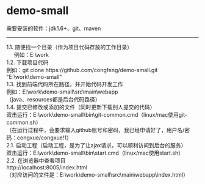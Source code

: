 # demo-small

需要安装的软件：jdk1.6+、git、maven
<hr>1.1. 随便找一个目录（作为项目代码存放的工作目录）
<br>&nbsp;&nbsp;&nbsp;&nbsp;
	例如：E:\work
<br>1.2. 下载项目代码
<br>   例如：git clone https://github.com/congfeng/demo-small.git "E:\work\demo-small"
<br>1.3. 找到前端代码所在路径，并开始代码开发工作
<br>   例如：E:\work\demo-small\src\main\webapp
<br>   （java、resources都是后台代码路径）
<br>1.4. 提交已修改或添加的文件（同时更新下载别人提交的代码）
<br>   双击运行：E:\work\demo-small\bin\git-common.cmd（linux/mac使用git-common.sh）
<br>  （在运行过程中，会要求输入github账号和密码，我已经申请好了，用户名/密码：congxue/congxue!1）
<br>2.1. 启动工程（启动工程，是为了让ajax请求，可以顺利访问到后台的服务）
<br>   双击运行：E:\work\demo-small\bin\start.cmd（linux/mac使用start.sh）
<br>2.2. 在浏览器中查看项目
<br>   http://localhost:8005/index.html
<br>   （对应访问的文件是：E:\work\demo-small\src\main\webapp\index.html）





   
